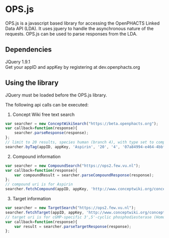 # OPS.js

OPS.js is a javascript based library for accessing the OpenPHACTS Linked Data API (LDA). It uses jquery to handle the asynchronous nature of the requests. OPS.js can be used to parse responses from the LDA.

## Dependencies
JQuery 1.9.1  
Get your appID and appKey by registering at dev.openphacts.org

## Using the library
JQuery must be loaded before the OPS.js library.  

The following api calls can be executed:

1. Concept Wiki free text search

```javascript
var searcher = new ConceptWikiSearch("https://beta.openphacts.org");  
var callback=function(response){  
    searcher.parseResponse(response);
};  
// limit to 20 results, species human (branch 4), with type set to compounds (uuid 07a800....)  
searcher.byTag(appID, appKey, 'Aspirin', '20', '4', '07a84994-e464-4bbf-812a-a4b96fa3d197', callback);
```
2. Compound information

```javascript
var searcher = new CompoundSearch("https://ops2.few.vu.nl");  
var callback=function(response){  
    var compoundResult = searcher.parseCompoundResponse(response);  
};  
// compound uri is for Aspirin  
searcher.fetchCompound(appID, appKey, 'http://www.conceptwiki.org/concept/38932552-111f-4a4e-a46a-4ed1d7bdf9d5', callback);
```
3. Target information

```javascript
var searcher = new TargetSearch("https://ops2.few.vu.nl");  
searcher.fetchTarget(appID, appKey, 'http://www.conceptwiki.org/concept/b932a1ed-b6c3-4291-a98a-e195668eda49', callback);  
// target uri is for cGMP-specific 3',5'-cyclic phosphodiesterase (Homo sapiens)  
var callback=function(response){  
    var result = searcher.parseTargetResponse(response);  
};
```
